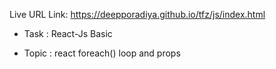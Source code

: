 Live URL Link: https://deepporadiya.github.io/tfz/js/index.html

- Task : React-Js Basic

- Topic : react foreach() loop and props